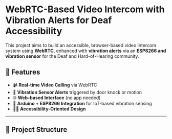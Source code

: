 # WebRTC-Based Video Intercom with Vibration Alerts for Deaf Accessibility

This project aims to build an accessible, browser-based video intercom system using **WebRTC**, enhanced with **vibration alerts** via an **ESP8266 and vibration sensor** for the Deaf and Hard-of-Hearing community.

## 🚀 Features

- 📹 **Real-time Video Calling** via WebRTC
- 🔔 **Vibration Sensor Alerts** triggered by door knock or motion
- 🌐 **Web-based Interface** (no app needed)
- 🔌 **Arduino + ESP8266 Integration** for IoT-based vibration sensing
- 🧏‍♂️ **Accessibility-Oriented Design**

---

## 📁 Project Structure

